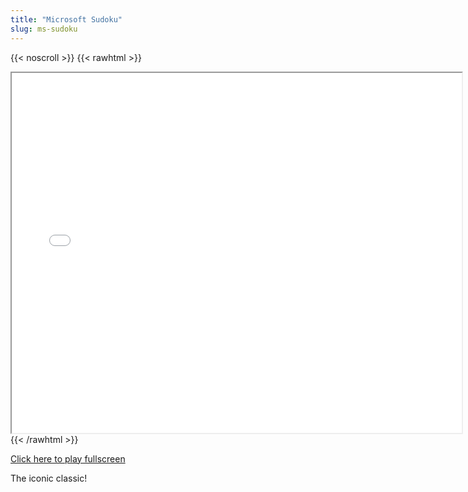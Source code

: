 ```yaml
---
title: "Microsoft Sudoku"
slug: ms-sudoku
---
```


{{< noscroll >}}
{{< rawhtml >}}
<iframe width="720" height="576" name="iframe" src="/cjs-garchive/ms-sudoku/index.html"></iframe>
{{< /rawhtml >}}

[Click here to play fullscreen](/cjs-garchive/ms-sudoku/index.html)

The iconic classic!
